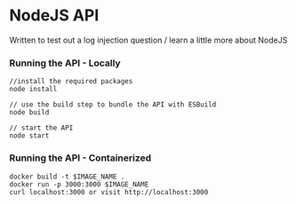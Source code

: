 # NodeJS API 

Written to test out a log injection question / learn a little more about NodeJS 


### Running the API - Locally

```
//install the required packages 
node install 

// use the build step to bundle the API with ESBuild
node build

// start the API 
node start
```

### Running the API - Containerized
``` 
docker build -t $IMAGE_NAME . 
docker run -p 3000:3000 $IMAGE_NAME 
curl localhost:3000 or visit http://localhost:3000